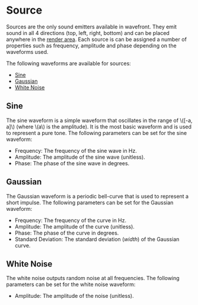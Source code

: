# Source

Sources are the only sound emitters available in wavefront. They emit sound in all 4 directions (top, left, right, bottom) and can be placed anywhere in the [render area](../ui/render_area.md). Each source is can be assigned a number of properties such as frequency, amplitude and phase depending on the waveforms used.

The following waveforms are available for sources:

- [Sine](#sine)
- [Gaussian](#gaussian)
- [White Noise](#white-noise)

## Sine

The sine waveform is a simple waveform that oscillates in the range of \\([-a, a]\\) (where \\(a\\) is the amplitude). It is the most basic waveform and is used to represent a pure tone. The following parameters can be set for the sine waveform:

- Frequency: The frequency of the sine wave in Hz.
- Amplitude: The amplitude of the sine wave (unitless).
- Phase: The phase of the sine wave in degrees.

## Gaussian

The Gaussian waveform is a periodic bell-curve that is used to represent a short impulse. The following parameters can be set for the Gaussian waveform:

- Frequency: The frequency of the curve in Hz.
- Amplitude: The amplitude of the curve (unitless).
- Phase: The phase of the curve in degrees.
- Standard Deviation: The standard deviation (_width_) of the Gaussian curve.

## White Noise

The white noise outputs random noise at all frequencies. The following parameters can be set for the white noise waveform:

- Amplitude: The amplitude of the noise (unitless).
